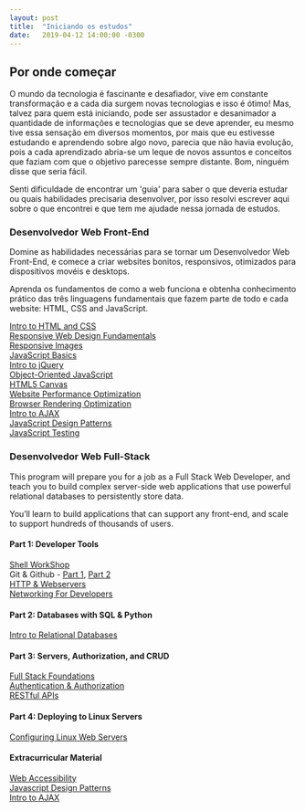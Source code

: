 ```yaml
---
layout: post
title:  "Iniciando os estudos"
date:   2019-04-12 14:00:00 -0300
---
```


## Por onde começar 

O mundo da tecnologia é fascinante e desafiador, vive em constante transformação e a cada dia surgem novas tecnologias e isso é ótimo! Mas, talvez para quem está iniciando, pode ser assustador e desanimador a quantidade de informações e tecnologias que se deve aprender, eu mesmo tive essa sensação em diversos momentos, por mais que eu estivesse estudando e aprendendo sobre algo novo, parecia que não havia evolução, pois a cada aprendizado abria-se um leque de novos assuntos e conceitos que faziam com que o objetivo parecesse sempre distante. Bom, ninguém disse que seria fácil. 

Senti dificuldade de encontrar um 'guia' para saber o que deveria estudar ou quais habilidades precisaria desenvolver, por isso resolvi escrever aqui sobre o que encontrei e que tem me ajudade nessa jornada de estudos.

### Desenvolvedor Web Front-End

Domine as habilidades necessárias para se tornar um Desenvolvedor Web Front-End, e comece a criar websites bonitos, responsivos, otimizados para dispositivos movéis e desktops.

Aprenda os fundamentos de como a web funciona e obtenha conhecimento prático das três linguagens fundamentais que fazem parte de todo e cada website: HTML, CSS and JavaScript.

[Intro to HTML and CSS](https://www.udacity.com/course/intro-to-html-and-css--ud304)    
[Responsive Web Design Fundamentals](https://www.udacity.com/course/responsive-web-design-fundamentals--ud893)    
[Responsive Images](https://www.udacity.com/course/responsive-images--ud882)    
[JavaScript Basics](https://www.udacity.com/course/javascript-basics--ud804)    
[Intro to jQuery](https://www.udacity.com/course/intro-to-jquery--ud245)    
[Object-Oriented JavaScript](https://www.udacity.com/course/object-oriented-javascript--ud015)    
[HTML5 Canvas](https://www.udacity.com/course/html5-canvas--ud292)    
[Website Performance Optimization](https://www.udacity.com/course/website-performance-optimization--ud884)    
[Browser Rendering Optimization](https://www.udacity.com/course/browser-rendering-optimization--ud860)    
[Intro to AJAX](https://www.udacity.com/course/intro-to-ajax--ud110)    
[JavaScript Design Patterns](https://www.udacity.com/course/javascript-design-patterns--ud989)    
[JavaScript Testing](https://www.udacity.com/course/javascript-testing--ud549)    

###	Desenvolvedor Web Full-Stack

This program will prepare you for a job as a Full Stack Web Developer, and teach you to build complex server-side web applications that use powerful relational databases to persistently store data.

You’ll learn to build applications that can support any front-end, and scale to support hundreds of thousands of users.

#### Part 1: Developer Tools    
[Shell WorkShop](https://www.udacity.com/course/shell-workshop--ud206)    
Git & Github - [Part 1](https://www.udacity.com/course/how-to-use-git-and-github--ud775), [Part 2](https://www.udacity.com/course/github-collaboration--ud456)    
[HTTP & Webservers](https://www.udacity.com/course/http-web-servers--ud303)    
[Networking For Developers](https://www.udacity.com/course/networking-for-web-developers--ud256)    

#### Part 2: Databases with SQL & Python    
[Intro to Relational Databases](https://www.udacity.com/course/intro-to-relational-databases--ud197)    

#### Part 3: Servers, Authorization, and CRUD    
[Full Stack Foundations](https://www.udacity.com/course/full-stack-foundations--ud088)    
[Authentication & Authorization](https://www.udacity.com/course/authentication-authorization-oauth--ud330)    
[RESTful APIs](https://www.udacity.com/course/designing-restful-apis--ud388)    

#### Part 4: Deploying to Linux Servers    
[Configuring Linux Web Servers](https://www.udacity.com/course/configuring-linux-web-servers--ud299)    

#### Extracurricular Material    
[Web Accessibility](https://www.udacity.com/course/web-accessibility--ud891)   
[Javascript Design Patterns](https://www.udacity.com/course/javascript-design-patterns--ud989)    
[Intro to AJAX](https://www.udacity.com/course/intro-to-ajax--ud110)   